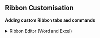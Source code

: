 ## Ribbon Customisation

#### Adding custom Ribbon tabs and commands

<details><summary>Ribbon Editor (Word and Excel)</summary>
<p>

The [Office RibbonX Editor](https://github.com/fernandreu/office-ribbonx-editor/releases/tag/v1.9.0) is recommended for Ribbon customisation.  

Download and install RibbonX following the instructions provided with it.  

Download the file `RIBBON_2010.xml` from this folder in preparation for use.  

Follow the [instructions](How-To.md) to install the `RIBBON_2010.xml` sample customisation file.

</p>
</details>
